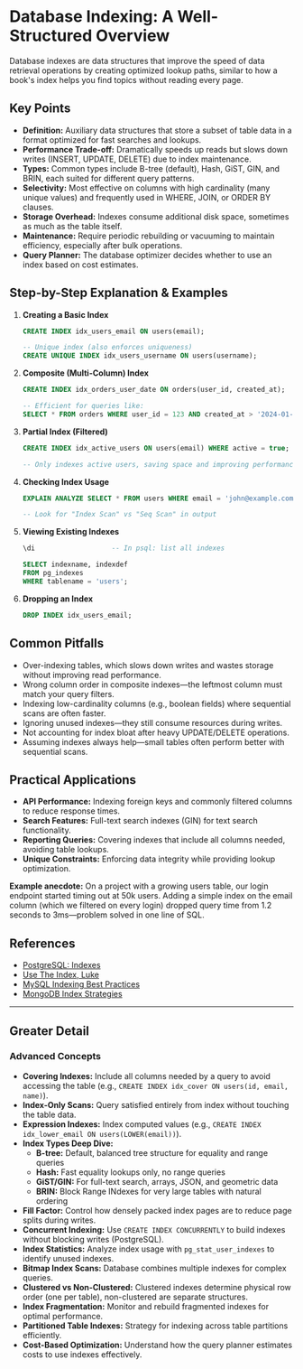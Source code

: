 # Database Indexing: A Well-Structured Overview

Database indexes are data structures that improve the speed of data retrieval operations by creating optimized lookup paths, similar to how a book's index helps you find topics without reading every page.

## Key Points

- **Definition:** Auxiliary data structures that store a subset of table data in a format optimized for fast searches and lookups.
- **Performance Trade-off:** Dramatically speeds up reads but slows down writes (INSERT, UPDATE, DELETE) due to index maintenance.
- **Types:** Common types include B-tree (default), Hash, GiST, GIN, and BRIN, each suited for different query patterns.
- **Selectivity:** Most effective on columns with high cardinality (many unique values) and frequently used in WHERE, JOIN, or ORDER BY clauses.
- **Storage Overhead:** Indexes consume additional disk space, sometimes as much as the table itself.
- **Maintenance:** Require periodic rebuilding or vacuuming to maintain efficiency, especially after bulk operations.
- **Query Planner:** The database optimizer decides whether to use an index based on cost estimates.

## Step-by-Step Explanation & Examples

1. **Creating a Basic Index**
   ```sql
   CREATE INDEX idx_users_email ON users(email);
   
   -- Unique index (also enforces uniqueness)
   CREATE UNIQUE INDEX idx_users_username ON users(username);
   ```

2. **Composite (Multi-Column) Index**
   ```sql
   CREATE INDEX idx_orders_user_date ON orders(user_id, created_at);
   
   -- Efficient for queries like:
   SELECT * FROM orders WHERE user_id = 123 AND created_at > '2024-01-01';
   ```

3. **Partial Index (Filtered)**
   ```sql
   CREATE INDEX idx_active_users ON users(email) WHERE active = true;
   
   -- Only indexes active users, saving space and improving performance
   ```

4. **Checking Index Usage**
   ```sql
   EXPLAIN ANALYZE SELECT * FROM users WHERE email = 'john@example.com';
   
   -- Look for "Index Scan" vs "Seq Scan" in output
   ```

5. **Viewing Existing Indexes**
   ```sql
   \di                   -- In psql: list all indexes
   
   SELECT indexname, indexdef 
   FROM pg_indexes 
   WHERE tablename = 'users';
   ```

6. **Dropping an Index**
   ```sql
   DROP INDEX idx_users_email;
   ```

## Common Pitfalls

- Over-indexing tables, which slows down writes and wastes storage without improving read performance.
- Wrong column order in composite indexes—the leftmost column must match your query filters.
- Indexing low-cardinality columns (e.g., boolean fields) where sequential scans are often faster.
- Ignoring unused indexes—they still consume resources during writes.
- Not accounting for index bloat after heavy UPDATE/DELETE operations.
- Assuming indexes always help—small tables often perform better with sequential scans.

## Practical Applications

- **API Performance:** Indexing foreign keys and commonly filtered columns to reduce response times.
- **Search Features:** Full-text search indexes (GIN) for text search functionality.
- **Reporting Queries:** Covering indexes that include all columns needed, avoiding table lookups.
- **Unique Constraints:** Enforcing data integrity while providing lookup optimization.

**Example anecdote:** On a project with a growing users table, our login endpoint started timing out at 50k users. Adding a simple index on the email column (which we filtered on every login) dropped query time from 1.2 seconds to 3ms—problem solved in one line of SQL.

## References

- [PostgreSQL: Indexes](https://www.postgresql.org/docs/current/indexes.html)
- [Use The Index, Luke](https://use-the-index-luke.com/)
- [MySQL Indexing Best Practices](https://dev.mysql.com/doc/refman/8.0/en/optimization-indexes.html)
- [MongoDB Index Strategies](https://www.mongodb.com/docs/manual/indexes/)

---

## Greater Detail

### Advanced Concepts

- **Covering Indexes:** Include all columns needed by a query to avoid accessing the table (e.g., `CREATE INDEX idx_cover ON users(id, email, name)`).
- **Index-Only Scans:** Query satisfied entirely from index without touching the table data.
- **Expression Indexes:** Index computed values (e.g., `CREATE INDEX idx_lower_email ON users(LOWER(email))`).
- **Index Types Deep Dive:**
  - **B-tree:** Default, balanced tree structure for equality and range queries
  - **Hash:** Fast equality lookups only, no range queries
  - **GiST/GIN:** For full-text search, arrays, JSON, and geometric data
  - **BRIN:** Block Range INdexes for very large tables with natural ordering
- **Fill Factor:** Control how densely packed index pages are to reduce page splits during writes.
- **Concurrent Indexing:** Use `CREATE INDEX CONCURRENTLY` to build indexes without blocking writes (PostgreSQL).
- **Index Statistics:** Analyze index usage with `pg_stat_user_indexes` to identify unused indexes.
- **Bitmap Index Scans:** Database combines multiple indexes for complex queries.
- **Clustered vs Non-Clustered:** Clustered indexes determine physical row order (one per table), non-clustered are separate structures.
- **Index Fragmentation:** Monitor and rebuild fragmented indexes for optimal performance.
- **Partitioned Table Indexes:** Strategy for indexing across table partitions efficiently.
- **Cost-Based Optimization:** Understand how the query planner estimates costs to use indexes effectively.